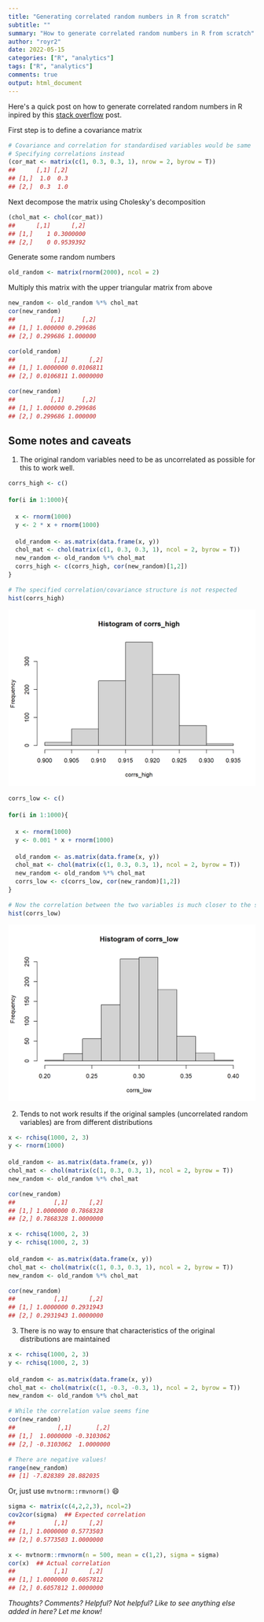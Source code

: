 ```yaml
---
title: "Generating correlated random numbers in R from scratch"
subtitle: ""
summary: "How to generate correlated random numbers in R from scratch"
author: "royr2"
date: 2022-05-15
categories: ["R", "analytics"]
tags: ["R", "analytics"]  
comments: true
output: html_document
---
```




Here's a quick post on how to generate correlated random numbers in R inpired by this  [stack overflow](https://stats.stackexchange.com/questions/38856/how-to-generate-correlated-random-numbers-given-means-variances-and-degree-of) post. 

First step is to define a covariance matrix


```r
# Covariance and correlation for standardised variables would be same
# Specifying correlations instead
(cor_mat <- matrix(c(1, 0.3, 0.3, 1), nrow = 2, byrow = T))
##      [,1] [,2]
## [1,]  1.0  0.3
## [2,]  0.3  1.0
```
Next decompose the matrix using Cholesky's decomposition


```r
(chol_mat <- chol(cor_mat))
##      [,1]      [,2]
## [1,]    1 0.3000000
## [2,]    0 0.9539392
```
Generate some random numbers


```r
old_random <- matrix(rnorm(2000), ncol = 2)
```

Multiply this matrix with the upper triangular matrix from above


```r
new_random <- old_random %*% chol_mat
cor(new_random)
##          [,1]     [,2]
## [1,] 1.000000 0.299686
## [2,] 0.299686 1.000000
```

```r
cor(old_random)
##           [,1]      [,2]
## [1,] 1.0000000 0.0106811
## [2,] 0.0106811 1.0000000
```


```r
cor(new_random)
##          [,1]     [,2]
## [1,] 1.000000 0.299686
## [2,] 0.299686 1.000000
```

## Some notes and caveats

1. The original random variables need to be as uncorrelated as possible for this to work well. 


```r
corrs_high <- c()

for(i in 1:1000){
  
  x <- rnorm(1000)
  y <- 2 * x + rnorm(1000)
  
  old_random <- as.matrix(data.frame(x, y))
  chol_mat <- chol(matrix(c(1, 0.3, 0.3, 1), ncol = 2, byrow = T))
  new_random <- old_random %*% chol_mat
  corrs_high <- c(corrs_high, cor(new_random)[1,2])
}
```


```r
# The specified correlation/covariance structure is not respected
hist(corrs_high)
```
![](chart1-1.png)


```r
corrs_low <- c()

for(i in 1:1000){
  
  x <- rnorm(1000)
  y <- 0.001 * x + rnorm(1000)
  
  old_random <- as.matrix(data.frame(x, y))
  chol_mat <- chol(matrix(c(1, 0.3, 0.3, 1), ncol = 2, byrow = T))
  new_random <- old_random %*% chol_mat
  corrs_low <- c(corrs_low, cor(new_random)[1,2])
}
```


```r
# Now the correlation between the two variables is much closer to the specified value
hist(corrs_low)
```

![](chart2-1.png)

2. Tends to not work results if the original samples (uncorrelated random variables) are from different distributions


```r
x <- rchisq(1000, 2, 3)
y <- rnorm(1000)
  
old_random <- as.matrix(data.frame(x, y))
chol_mat <- chol(matrix(c(1, 0.3, 0.3, 1), ncol = 2, byrow = T))
new_random <- old_random %*% chol_mat
```


```r
cor(new_random)
##           [,1]      [,2]
## [1,] 1.0000000 0.7868328
## [2,] 0.7868328 1.0000000
```


```r
x <- rchisq(1000, 2, 3)
y <- rchisq(1000, 2, 3)
  
old_random <- as.matrix(data.frame(x, y))
chol_mat <- chol(matrix(c(1, 0.3, 0.3, 1), ncol = 2, byrow = T))
new_random <- old_random %*% chol_mat
```


```r
cor(new_random)
##           [,1]      [,2]
## [1,] 1.0000000 0.2931943
## [2,] 0.2931943 1.0000000
```

3. There is no way to ensure that characteristics of the original distributions are maintained


```r
x <- rchisq(1000, 2, 3)
y <- rchisq(1000, 2, 3)
  
old_random <- as.matrix(data.frame(x, y))
chol_mat <- chol(matrix(c(1, -0.3, -0.3, 1), ncol = 2, byrow = T))
new_random <- old_random %*% chol_mat
```


```r
# While the correlation value seems fine
cor(new_random)
##            [,1]       [,2]
## [1,]  1.0000000 -0.3103062
## [2,] -0.3103062  1.0000000
```


```r
# There are negative values! 
range(new_random)
## [1] -7.828389 28.882035
```
Or, just use `mvtnorm::rmvnorm()` :smile:


```r
sigma <- matrix(c(4,2,2,3), ncol=2)
cov2cor(sigma)  ## Expected correlation
##           [,1]      [,2]
## [1,] 1.0000000 0.5773503
## [2,] 0.5773503 1.0000000
```


```r
x <- mvtnorm::rmvnorm(n = 500, mean = c(1,2), sigma = sigma)
cor(x)  ## Actual correlation
##           [,1]      [,2]
## [1,] 1.0000000 0.6057812
## [2,] 0.6057812 1.0000000
```

*Thoughts? Comments? Helpful? Not helpful? Like to see anything else added in here? Let me know!*
